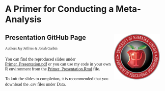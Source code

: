 # A Primer for Conducting a Meta-Analysis
## Presentation GitHub Page <img align="right" width="150" height="150" src="https://github.com/jjeffries13/MM-SR/blob/main/Images/Screen%20Shot%202021-10-19%20at%2010.20.44%20AM.png?raw=true">
<font face = "Times New Roman"> <sup> Authors Jay Jeffries & Jonah Garbin </sup> 

You can find the reproduced slides under [Primer_Presentation.pdf](https://github.com/jjeffries13/MA-Primer-Presentation/blob/main/Code/Primer_Presentation.pdf) or you can use my code in your own R environment from the [Primer_Presentation.Rmd](https://github.com/jjeffries13/MA-Primer-Presentation/blob/main/Code/Primer_Presentation.Rmd) file.

To knit the slides to completion, it is recommended that you download the .csv files under Data. </font>
